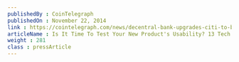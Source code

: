 ```yaml
---
publishedBy : CoinTelegraph
publishedOn : November 22, 2014
link : https://cointelegraph.com/news/decentral-bank-upgrades-citi-to-bank-20-that-handles-crypto-circumvents-regulators
articleName : Is It Time To Test Your New Product's Usability? 13 Tech Experts Weigh In
weight : 281 
class : pressArticle
---
```

